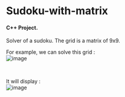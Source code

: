 # Sudoku-with-matrix
#### C++ Project.


Solver of a sudoku. The grid is a matrix of 9x9.
<br/>

For example, we can solve this grid :
<br/>
![image](https://user-images.githubusercontent.com/98766071/183351265-bfabf353-332e-43a4-a4d4-d64ca5337e8e.png)

<br/>

It will display :
<br/>
![image](https://user-images.githubusercontent.com/98766071/183351034-b3a7faea-d951-4150-88cf-d7fe52b2aa3b.png)
